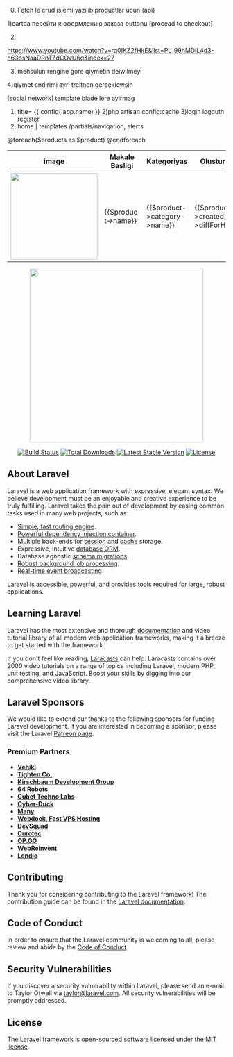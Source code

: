 
0) Fetch le crud islemi yazilib productlar ucun (api)



1)cartda перейти к оформлению заказа buttonu [procead to checkout]


2)
https://www.youtube.com/watch?v=rq0IKZ2fHkE&list=PL_99hMDlL4d3-n63bsNaaDRnTZdCOvU6q&index=27


3) mehsulun rengine gore qiymetin deiwilmeyi 

4)qiymet endirimi ayri treitnen gerceklewsin



[social network]
template blade lere ayirmag
1) title= {{ config('app.name) }}
2)php artisan config:cache
3)login logouth register 
4) home | templates /partials/naviqation, alerts













<div class="card-body">
        <div class="table-responsive">
            <table class="table table-bordered" id="dataTable" width="100%" cellspacing="0">
                <thead>
                <tr>
                    <th>image</th>
                    <th>Makale Basligi</th>
                    <th>Kategoriyas</th>
                    <th>Olusturma tarixi</th>
                    <th>Islemler</th>
                </tr>
                </thead>
                <tbody>
                @foreach($products as $product)
                    <tr>
                        <td>
                            <img src="{{$product->image}}" width="200">
                        </td>
                        <td>{{$product->name}}</td>
                        <td>{{$product->category->name}}</td>
                        <td>{{$product->created_at->diffForHumans()}}</td>
                        <td>
                            <a target="_blank" href="" title="Goruntule" class="btn btn-sm btn-success"><i
                                    class="fa fa-eye"></i></a>
                            <a href="" title="Dizenle"
                               class="btn btn-sm btn-primary"><i class="fa fa-pen"></i></a>
                            <a href="" title="Dizenle"
                               class="btn btn-sm btn-primary"><i class="fa fa-pen"></i></a>
                        </td>
                    </tr>
                @endforeach
                </tbody>
            </table>
        </div>
    </div>

































<p align="center"><a href="https://laravel.com" target="_blank"><img src="https://raw.githubusercontent.com/laravel/art/master/logo-lockup/5%20SVG/2%20CMYK/1%20Full%20Color/laravel-logolockup-cmyk-red.svg" width="400"></a></p>

<p align="center">
<a href="https://travis-ci.org/laravel/framework"><img src="https://travis-ci.org/laravel/framework.svg" alt="Build Status"></a>
<a href="https://packagist.org/packages/laravel/framework"><img src="https://img.shields.io/packagist/dt/laravel/framework" alt="Total Downloads"></a>
<a href="https://packagist.org/packages/laravel/framework"><img src="https://img.shields.io/packagist/v/laravel/framework" alt="Latest Stable Version"></a>
<a href="https://packagist.org/packages/laravel/framework"><img src="https://img.shields.io/packagist/l/laravel/framework" alt="License"></a>
</p>

## About Laravel

Laravel is a web application framework with expressive, elegant syntax. We believe development must be an enjoyable and creative experience to be truly fulfilling. Laravel takes the pain out of development by easing common tasks used in many web projects, such as:

- [Simple, fast routing engine](https://laravel.com/docs/routing).
- [Powerful dependency injection container](https://laravel.com/docs/container).
- Multiple back-ends for [session](https://laravel.com/docs/session) and [cache](https://laravel.com/docs/cache) storage.
- Expressive, intuitive [database ORM](https://laravel.com/docs/eloquent).
- Database agnostic [schema migrations](https://laravel.com/docs/migrations).
- [Robust background job processing](https://laravel.com/docs/queues).
- [Real-time event broadcasting](https://laravel.com/docs/broadcasting).

Laravel is accessible, powerful, and provides tools required for large, robust applications.

## Learning Laravel

Laravel has the most extensive and thorough [documentation](https://laravel.com/docs) and video tutorial library of all modern web application frameworks, making it a breeze to get started with the framework.

If you don't feel like reading, [Laracasts](https://laracasts.com) can help. Laracasts contains over 2000 video tutorials on a range of topics including Laravel, modern PHP, unit testing, and JavaScript. Boost your skills by digging into our comprehensive video library.

## Laravel Sponsors

We would like to extend our thanks to the following sponsors for funding Laravel development. If you are interested in becoming a sponsor, please visit the Laravel [Patreon page](https://patreon.com/taylorotwell).

### Premium Partners

- **[Vehikl](https://vehikl.com/)**
- **[Tighten Co.](https://tighten.co)**
- **[Kirschbaum Development Group](https://kirschbaumdevelopment.com)**
- **[64 Robots](https://64robots.com)**
- **[Cubet Techno Labs](https://cubettech.com)**
- **[Cyber-Duck](https://cyber-duck.co.uk)**
- **[Many](https://www.many.co.uk)**
- **[Webdock, Fast VPS Hosting](https://www.webdock.io/en)**
- **[DevSquad](https://devsquad.com)**
- **[Curotec](https://www.curotec.com/services/technologies/laravel/)**
- **[OP.GG](https://op.gg)**
- **[WebReinvent](https://webreinvent.com/?utm_source=laravel&utm_medium=github&utm_campaign=patreon-sponsors)**
- **[Lendio](https://lendio.com)**

## Contributing

Thank you for considering contributing to the Laravel framework! The contribution guide can be found in the [Laravel documentation](https://laravel.com/docs/contributions).

## Code of Conduct

In order to ensure that the Laravel community is welcoming to all, please review and abide by the [Code of Conduct](https://laravel.com/docs/contributions#code-of-conduct).

## Security Vulnerabilities

If you discover a security vulnerability within Laravel, please send an e-mail to Taylor Otwell via [taylor@laravel.com](mailto:taylor@laravel.com). All security vulnerabilities will be promptly addressed.

## License

The Laravel framework is open-sourced software licensed under the [MIT license](https://opensource.org/licenses/MIT).
